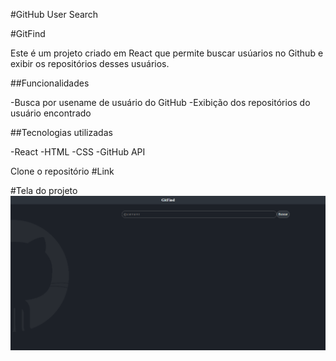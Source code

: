 #GitHub User Search
 
 #GitFind

 <p>
    Este é um projeto criado em React que permite buscar usúarios no Github e exibir os repositórios desses usuários. 
 </p>

 ##Funcionalidades

 -Busca por usename de usuário do GitHub
 -Exibição dos repositórios do usuário encontrado
 
 ##Tecnologias utilizadas

 -React
 -HTML
 -CSS
 -GitHub API

 Clone o repositório
 #Link 

#Tela do projeto
 <img src="./src/assets/gitfind.png"/>
